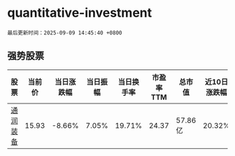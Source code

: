 # quantitative-investment

`最后更新时间：2025-09-09 14:45:40 +0800`

## 强势股票

|股票|当前价|当日涨跌幅|当日振幅|当日换手率|市盈率TTM|总市值|近10日涨跌幅|
|----|----|----|----|----|----|----|----|
|[通润装备](https://xueqiu.com/S/SZ002150)|15.93|-8.66%|7.05%|19.71%|24.37|57.86亿|20.32%|
